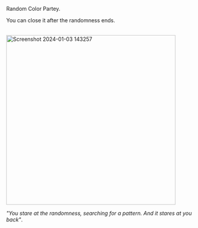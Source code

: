 Random Color Partey. <br>

You can close it after the randomness ends. <br><br>

<img width="451" alt="Screenshot 2024-01-03 143257" src="https://github.com/suarezmanuel/Random/assets/146821569/f79b7ccd-5cdd-43f5-8750-87ff84ab79be">

_"You stare at the randomness, searching for a pattern. And it stares at you back"_. <br>
